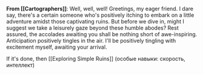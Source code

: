 **From [[Cartographers]]**:
Well, well, well! Greetings, my eager friend. I dare say, there's a certain someone who's positively itching to embark on a little adventure amidst those captivating ruins. But before we dive in, might I suggest we take a leisurely gaze beyond these humble abodes? Rest assured, the accolades awaiting you shall be nothing short of awe-inspiring. Anticipation positively tingles in the air. I'll be positively tingling with excitement myself, awaiting your arrival.

If it's done, then
	[[Exploring Simple Ruins]] (особые навыки: скорость, интеллект)